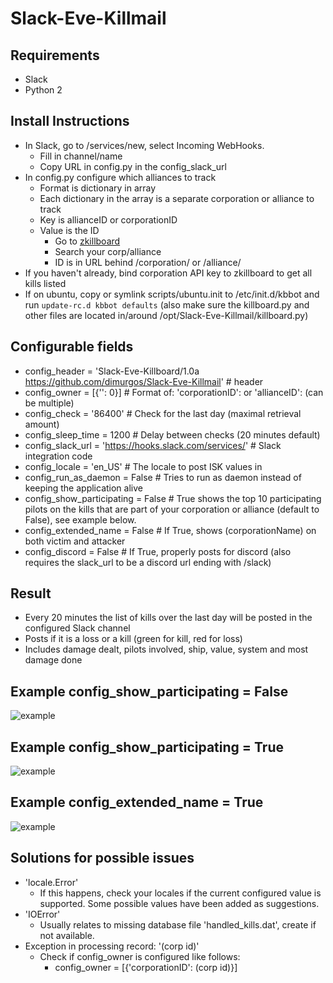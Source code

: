 # Slack-Eve-Killmail

## Requirements
* Slack
* Python 2

## Install Instructions
* In Slack, go to /services/new, select Incoming WebHooks. 
	* Fill in channel/name
	* Copy URL in config.py in the config\_slack\_url
* In config.py configure which alliances to track
	* Format is dictionary in array
	* Each dictionary in the array is a separate corporation or alliance to track
	* Key is allianceID or corporationID
	* Value is the ID
		* Go to [zkillboard](https://zkillboard.com/)
		* Search your corp/alliance
		* ID is in URL behind /corporation/ or /alliance/
* If you haven't already, bind corporation API key to zkillboard to get all kills listed
* If on ubuntu, copy or symlink scripts/ubuntu.init to /etc/init.d/kbbot and run `update-rc.d kbbot defaults` (also make sure the killboard.py and other files are located in/around /opt/Slack-Eve-Killmail/killboard.py)

## Configurable fields
* config\_header = 'Slack-Eve-Killboard/1.0a https://github.com/dimurgos/Slack-Eve-Killmail' # header
* config\_owner = [{'': 0}] # Format of: 'corporationID': <id> or 'allianceID': <id> (can be multiple)
* config\_check = '86400' # Check for the last day (maximal retrieval amount)
* config\_sleep\_time = 1200 # Delay between checks (20 minutes default)
* config\_slack\_url = 'https://hooks.slack.com/services/' # Slack integration code
* config\_locale = 'en\_US' # The locale to post ISK values in
* config\_run\_as\_daemon = False # Tries to run as daemon instead of keeping the application alive
* config\_show\_participating = False # True shows the top 10 participating pilots on the kills that are part of your corporation or alliance (default to False), see example below.
* config\_extended\_name = False # If True, shows (corporationName) on both victim and attacker
* config\_discord = False # If True, properly posts for discord (also requires the slack_url to be a discord url ending with /slack)

## Result
* Every 20 minutes the list of kills over the last day will be posted in the configured Slack channel
* Posts if it is a loss or a kill (green for kill, red for loss)
* Includes damage dealt, pilots involved, ship, value, system and most damage done

## Example config\_show\_participating = False
![example](docs/killmails.png?raw=true)

## Example config\_show\_participating = True
![example](docs/multi\_kill\_example.png?raw=true)

## Example config\_extended\_name = True
![example](docs/extended\_names.png?raw=true)

## Solutions for possible issues
* 'locale.Error'
	* If this happens, check your locales if the current configured value is supported. Some possible values have been added as suggestions.
* 'IOError'
	* Usually relates to missing database file 'handled_kills.dat', create if not available.
* Exception in processing record: '(corp id)' 
	* Check if config\_owner is configured like follows: 
		* config\_owner = [{'corporationID': (corp id)}]

